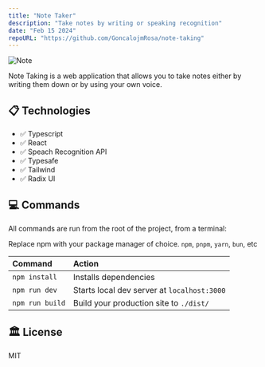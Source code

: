 ```yaml
---
title: "Note Taker"
description: "Take notes by writing or speaking recognition"
date: "Feb 15 2024"
repoURL: "https://github.com/GoncalojmRosa/note-taking"
---
```


![Note](/note.png)

Note Taking is a web application that allows you to take notes either by writing them down or by using your own voice.

## 📋 Technologies

- ✅ Typescript
- ✅ React
- ✅ Speach Recognition API
- ✅ Typesafe
- ✅ Tailwind
- ✅ Radix UI

## 💻 Commands

All commands are run from the root of the project, from a terminal:

Replace npm with your package manager of choice. `npm`, `pnpm`, `yarn`, `bun`, etc

| Command         | Action                                      |
| :-------------- | :------------------------------------------ |
| `npm install`   | Installs dependencies                       |
| `npm run dev`   | Starts local dev server at `localhost:3000` |
| `npm run build` | Build your production site to `./dist/`     |

## 🏛️ License

MIT
